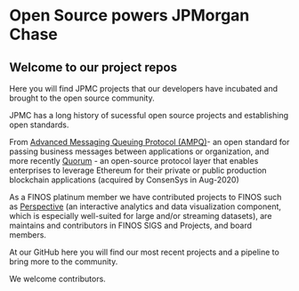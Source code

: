 # Open Source powers JPMorgan Chase

## Welcome to our project repos

Here you will find JPMC projects that our developers have incubated and brought to the open source community. 

JPMC has a long history of sucessful open source projects and establishing open standards. 

From [Advanced Messaging Queuing Protocol (AMPQ)](https://www.amqp.org/)- an open standard for passing business messages between applications or organization, and more recently [Quorum](https://consensys.net/quorum/products/) - an open-source protocol layer that enables enterprises to leverage Ethereum for their private or public production blockchain applications (acquired by ConsenSys in Aug-2020)

As a FINOS platinum member we have contributed projects to FINOS such as [Perspective](https://github.com/finos/perspective) (an interactive analytics and data visualization component, which is especially well-suited for large and/or streaming datasets), are maintains and contributors in FINOS SIGS and Projects, and board members.

At our GitHub here you will find our most recent projects and a pipeline to bring more to the community.

We welcome contributors.
